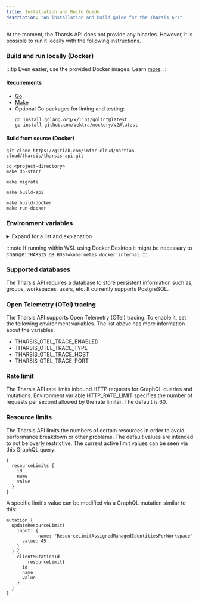 ```yaml
---
title: Installation and Build Guide
description: "An installation and build guide for the Tharsis API"
---
```


At the moment, the Tharsis API does not provide any binaries. However, it is possible to run it locally with the following instructions.

### Build and run locally (Docker)

:::tip
Even easier, use the provided Docker images. Learn [more](../docker/install.md).
:::

#### Requirements

- [Go](https://go.dev/doc/install)
- [Make](https://www.gnu.org/software/make/)
- Optional Go packages for linting and testing:
  ```shell showLineNumbers
  go install golang.org/x/lint/golint@latest
  go install github.com/vektra/mockery/v2@latest
  ```

#### Build from source (Docker)

```shell title="Git clone the project to the local machine"
git clone https://gitlab.com/infor-cloud/martian-cloud/tharsis/tharsis-api.git
```

```shell showLineNumbers title="Start the PostgreSQL database"
cd <project-directory>
make db-start
```

```shell title="Prepare the database"
make migrate
```

```shell title="Build the API binary"
make build-api
```

```shell showLineNumbers title="Build the API Docker image and run it"
make build-docker
make run-docker
```

### Environment variables

<details><summary>Expand for a list and explanation</summary>

|                                                     Name |        Generic Value        | Description                                                      |
| -------------------------------------------------------: | :-------------------------: | ---------------------------------------------------------------- |
|                   `THARSIS_OAUTH_PROVIDERS_0_ISSUER_URL` |              -              | Configured OIDC provider's issuer URL.                           |
|                    `THARSIS_OAUTH_PROVIDERS_0_CLIENT_ID` |              -              | Client ID for identity provider.                                 |
|               `THARSIS_OAUTH_PROVIDERS_0_USERNAME_CLAIM` |              -              | Supported username claim.                                        |
|                        `THARSIS_OAUTH_PROVIDERS_0_SCOPE` |              -              | OAuth scopes used by the Tharsis UI.                             |
|                   `THARSIS_OAUTH_PROVIDERS_0_LOGOUT_URL` |              -              | Logout URL for the Tharsis UI.                                   |
|                              `THARSIS_TFE_LOGIN_ENABLED` |            true             | Boolean specifying if Terraform Login is enabled.                |
|                            `THARSIS_TFE_LOGIN_CLIENT_ID` |              -              | Client ID for Terraform login.                                   |
|                               `THARSIS_TFE_LOGIN_SCOPES` |              -              | Login scopes for Terraform login.                                |
|                               `THARSIS_ADMIN_USER_EMAIL` |              -              | Email for the default API admin user if one is to be created.    |
|                                    `THARSIS_DB_PASSWORD` |          postgres           | The clear-text password for the PostgreSQL database.             |
|                                    `THARSIS_DB_USERNAME` |          postgres           | The username for the PostgreSQL database.                        |
|                              `THARSIS_DB_PASSWORD_CRYPT` |              -              | Encrypted version of the password for the PostgreSQL database.   |
|                                `THARSIS_DB_PASSWORD_ARN` |            none             | The Amazon Resource Number (ARN) where DB password is stored.    |
|                                        `THARSIS_DB_NAME` |           tharsis           | Username for PostgreSQL database.                                |
|                                        `THARSIS_DB_HOST` |          localhost          | Host address the database container binds to.                    |
|                                        `THARSIS_DB_PORT` |            5432             | Port number where API connects with the database.                |
|                                    `THARSIS_DB_SSL_MODE` |            false            | Boolean indicating if database uses SSL.                         |
|                       `THARSIS_OBJECT_STORE_PLUGIN_TYPE` |           aws_s3            | Object store plugin type.                                        |
|                `THARSIS_OBJECT_STORE_PLUGIN_DATA_BUCKET` |              -              | Name of the bucket where objects will be stored.                 |
|                `THARSIS_OBJECT_STORE_PLUGIN_DATA_REGION` |              -              | Region where the object store is hosted.                         |
|     `THARSIS_OBJECT_STORE_PLUGIN_DATA_AWS_ACCESS_KEY_ID` |              -              | AWS access key ID used to access the object store.               |
| `THARSIS_OBJECT_STORE_PLUGIN_DATA_AWS_SECRET_ACCESS_KEY` |              -              | AWS secret access key used to access the object store.           |
|              `THARSIS_OBJECT_STORE_PLUGIN_DATA_ENDPOINT` |    http://localhost:9000    | URL to the object store.                                         |
|                       `THARSIS_JWS_PROVIDER_PLUGIN_TYPE` |              -              | JSON Web Signature (JWS) provider plugin type.                   |
|                `THARSIS_JWS_PROVIDER_PLUGIN_DATA_KEY_ID` |              -              | JWS provider key ID.                                             |
|                `THARSIS_JWS_PROVIDER_PLUGIN_DATA_REGION` |              -              | Region where plugin is hosted.                                   |
|                     `THARSIS_JOB_DISPATCHER_PLUGIN_TYPE` |           docker            | Type of job executor plugin: kubernetes, ecs, docker, local.     |
|             `THARSIS_JOB_DISPATCHER_PLUGIN_DATA_API_URL` |    http://localhost:8000    | Job dispatcher API URL.                                          |
|                `THARSIS_JOB_DISPATCHER_PLUGIN_DATA_HOST` | unix:///var/run/docker.sock | Host for the job dispatcher.                                     |
|         `THARSIS_JOB_DISPATCHER_PLUGIN_DATA_EXTRA_HOSTS` |              -              | Extra hosts for job executor docker configuration.               |
|               `THARSIS_JOB_DISPATCHER_PLUGIN_DATA_IMAGE` |              -              | Docker image used for the job executor.                          |
|         `THARSIS_JOB_DISPATCHER_PLUGIN_DATA_LOCAL_IMAGE` |            true             | Boolean specifying if job executor image is using a local image. |
|                                        `THARSIS_API_URL` |    http://localhost:8000    | Endpoint where the Tharsis API will be accessible.               |
|                     `THARSIS_SERVICE_ACCOUNT_ISSUER_URL` |    http://localhost:8000    | Issuer URL for Tharsis service account authentication.           |
|                             `THARSIS_OTEL_TRACE_ENABLED` |            true             | Boolean specifying whether tracing is enabled.               |
|                                `THARSIS_OTEL_TRACE_TYPE` |        otlp or xray         | Type of tracing data to send.                             |
|                                `THARSIS_OTEL_TRACE_HOST` |              -              | Host name or IP address to send trace data to.                    |
|                                `THARSIS_OTEL_TRACE_PORT` |            4317             | Port to send trace data to.                               |
|                                        `HTTP_RATE_LIMIT` |             60              | HTTP requests per second allowed by the rate limiter               |

</details>

:::note
If running within WSL using Docker Desktop it might be necessary to change: `THARSIS_DB_HOST=kubernetes.docker.internal`.
:::

### Supported databases

The Tharsis API requires a database to store persistent information such as, groups, workspaces, users, etc. It currently supports PostgreSQL.

### Open Telemetry (OTel) tracing

The Tharsis API supports Open Telemetry (OTel) tracing.  To enable it, set the following environment variables.  The list above has more information about the variables.
- THARSIS_OTEL_TRACE_ENABLED
- THARSIS_OTEL_TRACE_TYPE
- THARSIS_OTEL_TRACE_HOST
- THARSIS_OTEL_TRACE_PORT

### Rate limit

The Tharsis API rate limits inbound HTTP requests for GraphQL queries and mutations.  Environment variable HTTP_RATE_LIMIT specifies the number of requests per second allowed by the rate limiter.  The default is 60.

### Resource limits

The Tharsis API limits the numbers of certain resources in order to avoid performance breakdown or other problems.  The default values are intended to not be overly restrictive.  The current active limit values can be seen via this GraphQL query:

```
{
  resourceLimits {
    id
    name
    value
  }
}
```

A specific limit's value can be modified via a GraphQL mutation similar to this:

```
mutation {
  updateResourceLimit(
    input: {
			name: "ResourceLimitAssignedManagedIdentitiesPerWorkspace"
      value: 45
    }
  ) {
    clientMutationId
		resourceLimit{
      id
      name
      value
    }
  }
}
```
